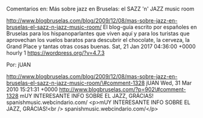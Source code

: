 Comentarios en: Más sobre jazz en Bruselas: el SAZZ 'n' JAZZ music room

http://www.blogbruselas.com/blog/2009/12/08/mas-sobre-jazz-en-bruselas-el-sazz-n-jazz-music-room/
El blog-guía escrito por españoles en Bruselas para los hispanoparlantes
que viven aquí y para los turistas que aprovechan los vuelos baratos
para descubrir el chocolate, la cerveza, la Grand Place y tantas otras
cosas buenas. Sat, 21 Jan 2017 04:36:00 +0000 hourly 1
https://wordpress.org/?v=4.7.3

Por: jUAN

http://www.blogbruselas.com/blog/2009/12/08/mas-sobre-jazz-en-bruselas-el-sazz-n-jazz-music-room/\#comment-1328
jUAN Wed, 31 Mar 2010 15:21:31 +0000
http://www.blogbruselas.com/?p=902\#comment-1328 mUY INTERESANTE INFO
SOBRE EL JAZZ, GRÁCIAS! spanishmusic.webcindario.com/ \<p\>mUY
INTERESANTE INFO SOBRE EL JAZZ, GRÁCIAS!\<br /\>
spanishmusic.webcindario.com/\</p\>
